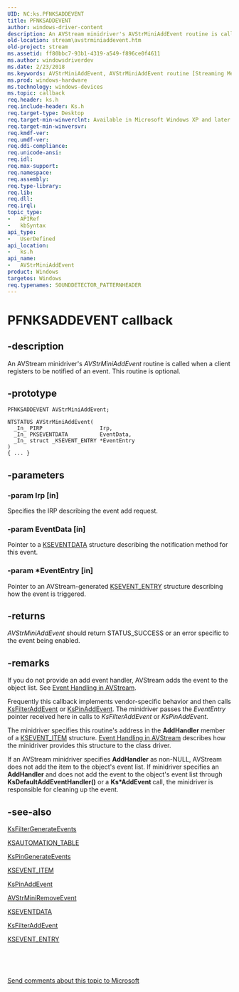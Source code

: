 ```yaml
---
UID: NC:ks.PFNKSADDEVENT
title: PFNKSADDEVENT
author: windows-driver-content
description: An AVStream minidriver's AVStrMiniAddEvent routine is called when a client registers to be notified of an event. This routine is optional.
old-location: stream\avstrminiaddevent.htm
old-project: stream
ms.assetid: ff80bbc7-93b1-4319-a549-f896ce0f4611
ms.author: windowsdriverdev
ms.date: 2/23/2018
ms.keywords: AVStrMiniAddEvent, AVStrMiniAddEvent routine [Streaming Media Devices], PFNKSADDEVENT, avstclbk_31147072-c3de-4b02-9fb1-b7f67765acc4.xml, ks/AVStrMiniAddEvent, stream.avstrminiaddevent
ms.prod: windows-hardware
ms.technology: windows-devices
ms.topic: callback
req.header: ks.h
req.include-header: Ks.h
req.target-type: Desktop
req.target-min-winverclnt: Available in Microsoft Windows XP and later operating systems and DirectX 8.0 and later DirectX versions.
req.target-min-winversvr: 
req.kmdf-ver: 
req.umdf-ver: 
req.ddi-compliance: 
req.unicode-ansi: 
req.idl: 
req.max-support: 
req.namespace: 
req.assembly: 
req.type-library: 
req.lib: 
req.dll: 
req.irql: 
topic_type:
-	APIRef
-	kbSyntax
api_type:
-	UserDefined
api_location:
-	ks.h
api_name:
-	AVStrMiniAddEvent
product: Windows
targetos: Windows
req.typenames: SOUNDDETECTOR_PATTERNHEADER
---
```


# PFNKSADDEVENT callback


## -description


An AVStream minidriver's <i>AVStrMiniAddEvent</i> routine is called when a client registers to be notified of an event. This routine is optional.


## -prototype


````
PFNKSADDEVENT AVStrMiniAddEvent;

NTSTATUS AVStrMiniAddEvent(
  _In_ PIRP                  Irp,
  _In_ PKSEVENTDATA          EventData,
  _In_ struct _KSEVENT_ENTRY *EventEntry
)
{ ... }
````


## -parameters




### -param Irp [in]

Specifies the IRP describing the event add request.


### -param EventData [in]

Pointer to a <a href="..\ks\ns-ks-kseventdata.md">KSEVENTDATA</a> structure describing the notification method for this event.


### -param *EventEntry [in]

Pointer to an AVStream-generated <a href="..\ks\ns-ks-_ksevent_entry.md">KSEVENT_ENTRY</a> structure describing how the event is triggered.


## -returns



<i>AVStrMiniAddEvent</i> should return STATUS_SUCCESS or an error specific to the event being enabled.  




## -remarks



If you do not provide an add event handler, AVStream adds the event to the object list. See <a href="https://msdn.microsoft.com/7add2055-8d3f-432d-8aa1-44459ac197dd">Event Handling in AVStream</a>.

Frequently this callback implements vendor-specific behavior and then calls <a href="..\ks\nf-ks-ksfilteraddevent.md">KsFilterAddEvent</a> or <a href="..\ks\nf-ks-kspinaddevent.md">KsPinAddEvent</a>. The minidriver passes the <i>EventEntry</i> pointer received here in calls to <i>KsFilterAddEvent</i> or <i>KsPinAddEvent</i>.

The minidriver specifies this routine's address in the <b>AddHandler</b> member of a <a href="..\ks\ns-ks-ksevent_item.md">KSEVENT_ITEM</a> structure. <a href="https://msdn.microsoft.com/7add2055-8d3f-432d-8aa1-44459ac197dd">Event Handling in AVStream</a> describes how the minidriver provides this structure to the class driver.

If an AVStream minidriver specifies <b>AddHandler</b> as non-NULL, AVStream does not add the item to the object's event list. If minidriver specifies an <b>AddHandler</b> and does not add the event to the object's event list through <b>KsDefaultAddEventHandler()</b> or a <b>Ks*AddEvent </b>call, the minidriver is responsible for cleaning up the event.




## -see-also

<a href="..\ks\nf-ks-ksfiltergenerateevents.md">KsFilterGenerateEvents</a>



<a href="..\ks\ns-ks-ksautomation_table_.md">KSAUTOMATION_TABLE</a>



<a href="..\ks\nf-ks-kspingenerateevents.md">KsPinGenerateEvents</a>



<a href="..\ks\ns-ks-ksevent_item.md">KSEVENT_ITEM</a>



<a href="..\ks\nf-ks-kspinaddevent.md">KsPinAddEvent</a>



<a href="..\ks\nc-ks-pfnksremoveevent.md">AVStrMiniRemoveEvent</a>



<a href="..\ks\ns-ks-kseventdata.md">KSEVENTDATA</a>



<a href="..\ks\nf-ks-ksfilteraddevent.md">KsFilterAddEvent</a>



<a href="..\ks\ns-ks-_ksevent_entry.md">KSEVENT_ENTRY</a>



 

 

<a href="mailto:wsddocfb@microsoft.com?subject=Documentation%20feedback [stream\stream]:%20PFNKSADDEVENT routine%20 RELEASE:%20(2/23/2018)&amp;body=%0A%0APRIVACY STATEMENT%0A%0AWe use your feedback to improve the documentation. We don't use your email address for any other purpose, and we'll remove your email address from our system after the issue that you're reporting is fixed. While we're working to fix this issue, we might send you an email message to ask for more info. Later, we might also send you an email message to let you know that we've addressed your feedback.%0A%0AFor more info about Microsoft's privacy policy, see http://privacy.microsoft.com/en-us/default.aspx." title="Send comments about this topic to Microsoft">Send comments about this topic to Microsoft</a>

